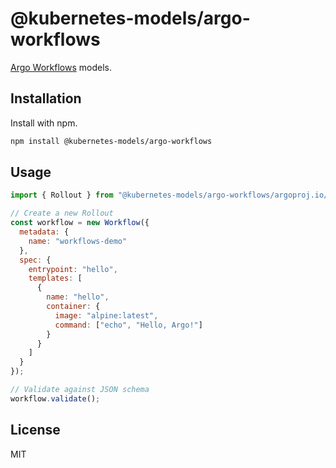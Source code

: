 # @kubernetes-models/argo-workflows

[Argo Workflows](https://argoproj.github.io/argo-workflows/) models.

## Installation

Install with npm.

```sh
npm install @kubernetes-models/argo-workflows
```

## Usage

```js
import { Rollout } from "@kubernetes-models/argo-workflows/argoproj.io/v1alpha1/Workflow";

// Create a new Rollout
const workflow = new Workflow({
  metadata: {
    name: "workflows-demo"
  },
  spec: {
    entrypoint: "hello",
    templates: [
      {
        name: "hello",
        container: {
          image: "alpine:latest",
          command: ["echo", "Hello, Argo!"]
        }
      }
    ]
  }
});

// Validate against JSON schema
workflow.validate();
```

## License

MIT
